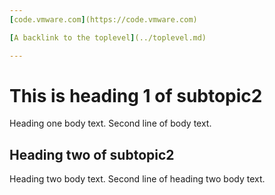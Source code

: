 ```yaml
---
[code.vmware.com](https://code.vmware.com)

[A backlink to the toplevel](../toplevel.md)

---
```

# This is heading 1 of subtopic2
Heading one body text.
Second line of body text.

## Heading two of subtopic2
Heading two body text.
Second line of heading two body text.
